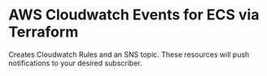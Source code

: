 # AWS Cloudwatch Events for ECS via Terraform

Creates Cloudwatch Rules and an SNS topic. These resources will push notifications to your desired subscriber.